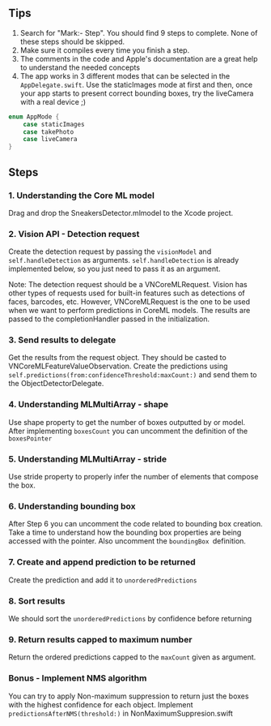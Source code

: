 ## Tips
1. Search for "Mark:- Step". You should find 9 steps to complete. None of these steps should be skipped.
2. Make sure it compiles every time you finish a step.
3. The comments in the code and Apple's documentation are a great help to understand the needed concepts
4. The app works in 3 different modes that can be selected in the ```AppDelegate.swift```. Use the staticImages mode at first and then, once your app starts to present correct bounding boxes, try the liveCamera with a real device ;)

```swift
enum AppMode {
	case staticImages
	case takePhoto
	case liveCamera
}
```

## Steps
### 1. Understanding the Core ML model 
Drag and drop the SneakersDetector.mlmodel to the Xcode project.
### 2. Vision API - Detection request

Create the detection request by passing the `visionModel` and `self.handleDetection` as arguments. `self.handleDetection` is already implemented below, so you just need to pass it as an argument.

Note: The detection request should be a VNCoreMLRequest. Vision has other types of requests used for built-in features such as detections of faces, barcodes, etc. However, VNCoreMLRequest is the one to be used when we want to perform predictions in CoreML models. The results are passed to the completionHandler passed in the initialization.

### 3. Send results to delegate
Get the results from the request object. They should be casted to VNCoreMLFeatureValueObservation.
Create the predictions using `self.predictions(from:confidenceThreshold:maxCount:)` and send them to the ObjectDetectorDelegate.

### 4. Understanding MLMultiArray - shape
Use shape property to get the number of boxes outputted by or model. After implementing `boxesCount` you can uncomment the definition of the `boxesPointer`

### 5. Understanding MLMultiArray - stride
Use stride property to properly infer the number of elements that compose the box.

### 6. Understanding bounding box
After Step 6 you can uncomment the code related to bounding box creation.
Take a time to understand how the bounding box properties are being accessed with the pointer. Also uncomment the `boundingBox `definition.

### 7. Create and append prediction to be returned
Create the prediction and add it to `unorderedPredictions`

### 8. Sort results
We should sort the `unorderedPredictions` by confidence before returning

### 9. Return results capped to maximum number
Return the ordered predictions capped to the `maxCount` given as argument.

### Bonus - Implement NMS algorithm
You can try to apply Non-maximum suppression to return just the boxes with the highest confidence for each object. Implement `predictionsAfterNMS(threshold:)` in NonMaximumSuppresion.swift
